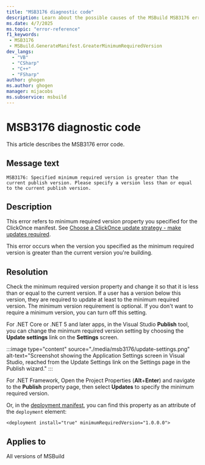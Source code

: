 ```yaml
---
title: "MSB3176 diagnostic code"
description: Learn about the possible causes of the MSBuild MSB3176 error, and get troubleshooting tips.
ms.date: 4/7/2025
ms.topic: "error-reference"
f1_keywords:
 - MSB3176
 - MSBuild.GenerateManifest.GreaterMinimumRequiredVersion
dev_langs:
  - "VB"
  - "CSharp"
  - "C++"
  - "FSharp"
author: ghogen
ms.author: ghogen
manager: mijacobs
ms.subservice: msbuild
---
```


# MSB3176 diagnostic code

<!-- :::ErrorDefinitionDescription::: -->
<!-- :::editable-content name="introDescription"::: -->
This article describes the MSB3176 error code.
<!-- :::editable-content-end::: -->

## Message text

`MSB3176: Specified minimum required version is greater than the current publish version. Please specify a version less than or equal to the current publish version.`

<!-- :::editable-content name="postOutputDescription"::: -->
## Description

This error refers to minimum required version property you specified for the ClickOnce manifest. See [Choose a ClickOnce update strategy - make updates required](../../deployment/choosing-a-clickonce-update-strategy.md#make-updates-required).

This error occurs when the version you specified as the minimum required version is greater than the current version you're building.

## Resolution

Check the minimum required version property and change it so that it is less than or equal to the current version. If a user has a version below this version, they are required to update at least to the minimum required version. The minimum version requirement is optional. If you don't want to require a minimum version, you can turn off this setting.

For .NET Core or .NET 5 and later apps, in the Visual Studio **Publish** tool, you can change the minimum required version setting by choosing the **Update settings** link on the **Settings** screen.

:::image type="content" source="./media/msb3176/update-settings.png" alt-text="Screenshot showing the Application Settings screen in Visual Studio, reached from the Update Settings link on the Settings page in the Publish wizard." :::

For .NET Framework, Open the Project Properties (**Alt**+**Enter**) and navigate to the **Publish** property page, then select **Updates** to specify the minimum required version.

Or, in the [deployment manifest](../../deployment/deployment-element-clickonce-deployment.md), you can find this property as an attribute of the `deployment` element:

`<deployment install="true" minimumRequiredVersion="1.0.0.0">`

<!-- :::editable-content-end::: -->
<!-- :::ErrorDefinitionDescription-end::: -->

## Applies to

All versions of MSBuild
